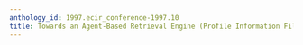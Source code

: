 ```yaml
---
anthology_id: 1997.ecir_conference-1997.10
title: Towards an Agent-Based Retrieval Engine (Profile Information Filtering Project)
---
```

